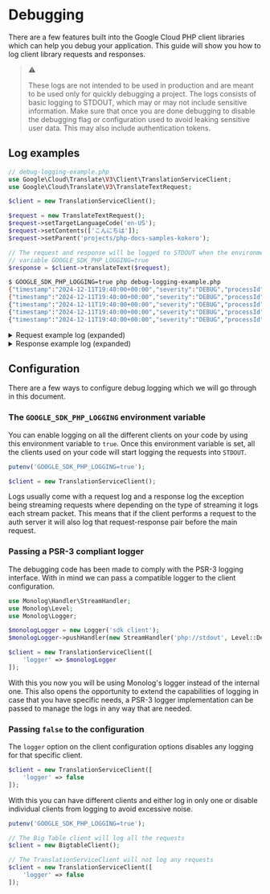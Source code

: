 # Debugging

There are a few features built into the Google Cloud PHP client libraries which can help you debug
your application. This guide will show you how to log client library requests and responses.

> :warning:
>
> These logs are not intended to be used in production and are meant to be used only for quickly
> debugging a project. The logs consists of basic logging to STDOUT, which may or may not include
> sensitive information. Make sure that once you are done debugging to disable the debugging flag or
> configuration used to avoid leaking sensitive user data. This may also include authentication
> tokens.

## Log examples

```php
// debug-logging-example.php
use Google\Cloud\Translate\V3\Client\TranslationServiceClient;
use Google\Cloud\Translate\V3\TranslateTextRequest;

$client = new TranslationServiceClient();

$request = new TranslateTextRequest();
$request->setTargetLanguageCode('en-US');
$request->setContents(['こんにちは']);
$request->setParent('projects/php-docs-samples-kokoro');

// The request and response will be logged to STDOUT when the environment
// variable GOOGLE_SDK_PHP_LOGGING=true
$response = $client->translateText($request);
```

```sh
$ GOOGLE_SDK_PHP_LOGGING=true php debug-logging-example.php
{"timestamp":"2024-12-11T19:40:00+00:00","severity":"DEBUG","processId":44180,"jsonPayload":{"serviceName":"google.cloud.translation.v3.TranslationService","clientConfiguration":[]}}
{"timestamp":"2024-12-11T19:40:00+00:00","severity":"DEBUG","processId":44180,"requestId":3821560043,"jsonPayload":{"request.method":"POST","request.url":"https://oauth2.googleapis.com/token","request.headers":{"Host":["oauth2.googleapis.com"],"Cache-Control":["no-store"],"Content-Type":["application/x-www-form-urlencoded"],"x-goog-api-client":["gl-php/8.3.14 auth/1.45.0 auth-request-type/at cred-type/u"]},"request.payload":"grant_type=refresh_token&refresh_token=<REFRESH_TOKEN>&client_id=<CLIENT_ID>&client_secret=<CLIENT_SECRET>"}}
{"timestamp":"2024-12-11T19:40:00+00:00","severity":"DEBUG","processId":44180,"requestId":3821560043,"jsonPayload":{"response.status":200,"response.headers":{"x-google-esf-cloud-client-params":["backend_service_name: \"oauth2.googleapis.com\" backend_fully_qualified_method: \"google.identity.oauth2.OAuth2Service.GetToken\""],"X-Google-Session-Info":["<SESSION_INFO>"],"Date":["Wed, 11 Dec 2024 19:40:00 GMT"],"Pragma":["no-cache"],"Expires":["Mon, 01 Jan 1990 00:00:00 GMT"],"Cache-Control":["no-cache, no-store, max-age=0, must-revalidate"],"Content-Type":["application/json; charset=utf-8"],"X-Google-Security-Signals":["FRAMEWORK=ONE_PLATFORM,ENV=borg,ENV_DEBUG=borg_user:identity-oauth2-proxy;borg_job:prod.identity-oauth2-proxy","FRAMEWORK=HTTPSERVER2,BUILD=GOOGLE3,BUILD_DEBUG=cl:694072944,ENV=borg,ENV_DEBUG=borg_user:identity-oauth2-proxy;borg_job:prod.identity-oauth2-proxy"],"Vary":["X-Origin","Referer","Origin,Accept-Encoding"],"Server":["scaffolding on HTTPServer2"],"X-Google-Netmon-Label":["/bns/dz/borg/dz/bns/identity-oauth2-proxy/prod.identity-oauth2-proxy/4"],"X-XSS-Protection":["0"],"X-Frame-Options":["SAMEORIGIN"],"X-Content-Type-Options":["nosniff"],"X-Google-GFE-Service-Trace":["google-identity-oauth2-oauth2proxyservice-prod"],"X-Google-Backends":["unix:/tmp/esfbackend.1733439890.116447.177528,/bns/dz/borg/dz/bns/identity-oauth2-proxy/prod.identity-oauth2-proxy/4,/bns/ncsfoa/borg/ncsfoa/bns/blue-layer1-gfe-prod-edge/prod.blue-layer1-gfe.sfo03s27/15"],"X-Google-GFE-Request-Trace":["acsfon13:443,/bns/dz/borg/dz/bns/identity-oauth2-proxy/prod.identity-oauth2-proxy/4,acsfon13:443"],"X-Google-DOS-Service-Trace":["main:google-identity-oauth2-oauth2proxyservice-prod,main:GLOBAL_all_non_cloud"],"X-Google-GFE-Handshake-Trace":["GFE: /bns/ncsfoa/borg/ncsfoa/bns/blue-layer1-gfe-prod-edge/prod.blue-layer1-gfe.sfo03s27/15,Mentat oracle: [2002:a05:635e:38e:b0:178:f5eb:ee40]:9801"],"X-Google-Service":["google-identity-oauth2-oauth2proxyservice-prod"],"X-Google-GFE-Response-Code-Details-Trace":["response_code_set_by_backend"],"X-Google-GFE-Response-Body-Transformations":["gunzipped,chunked"],"X-Google-Shellfish-Status":["CA0gBEBG"],"X-Google-GFE-Version":["2.903.2"],"Alt-Svc":["h3=\":443\"; ma=2592000,h3-29=\":443\"; ma=2592000"],"Accept-Ranges":["none"],"Transfer-Encoding":["chunked"]},"response.payload":"{\n  \"access_token\": \"<ACCESS_TOKEN>\",\n  \"expires_in\": 3599,\n  \"scope\": \"https://www.googleapis.com/auth/userinfo.email https://www.googleapis.com/auth/sqlservice.login https://www.googleapis.com/auth/cloud-platform openid\",\n  \"token_type\": \"Bearer\",\n  \"id_token\": \"<ID_TOKEN>","latencyMillis":114}}
{"timestamp":"2024-12-11T19:40:00+00:00","severity":"DEBUG","processId":44180,"requestId":4274868307,"jsonPayload":{"request.headers":{"x-goog-api-client":["gl-php/8.3.14 gapic/1.20.0 gax/1.36.0 grpc/1.59.1 rest/1.36.0 pb/+n"],"User-Agent":["gcloud-php-new/1.20.0"],"X-Goog-User-Project":["<YOUR_PROJECT>"],"x-goog-request-params":["parent=projects%2F<YOUR_PROJECT>"]},"request.payload":"{\"contents\":[\"こんにちは\"],\"targetLanguageCode\":\"en-US\",\"parent\":\"projects\\/<YOUR_PROJECT>\"}"}}
{"timestamp":"2024-12-11T19:40:00+00:00","severity":"DEBUG","processId":44180,"requestId":4274868307,"jsonPayload":{"response.status":0,"response.headers":{"pc-high-bwd-bin":["KgIYJQ"]},"response.payload":"{\"translations\":[{\"translatedText\":\"Hello\",\"detectedLanguageCode\":\"ja\"}]}","latencyMillis":242}}
```

<details>
<summary>Request example log (expanded)</summary>

```json
{
    "timestamp": "2024-12-03T15:21:47-05:00",
    "severity": "DEBUG",
    "processId": 44180,
    "requestId": 3821560043,
    "jsonPayload": {
        "request.method": "POST",
        "request.url": "https://translate.googleapis.com/v3/projects/<YOUR_PROJECT",
        "request.headers": {
            "Host": [
                "translate.googleapis.com"
            ],
            "Content-Type": [
                "application/json"
            ],
            "x-goog-api-client": [
                "gl-php/8.2.24 gapic/1.20.0 gax/1.35.0 grpc/1.66.0 rest/1.35.0 pb/+n"
            ],
            "User-Agent": [
                "gcloud-php-new/1.20.0"
            ],
            "X-Goog-User-Project": [
                "<YOUR_PROJECT>"
            ],
            "x-goog-request-params": [
                "parent=projects%2F<YOUR_PROJECT>"
            ],
            "authorization": [
                "Bearer <YOUR_AUTHORIZATION_TOKEN>"
            ]
        },
        "request.payload": "{\"contents\":[\"こんにちは\"],\"targetLanguageCode\":\"en-US\",\"parent\":\"projects\\/<YOUR_PROJECT>\"}"
    }
}
```

</details>
<details>
<summary>Response example log (expanded)</summary>

```json
{
    "timestamp": "2024-12-03T15:21:47-05:00",
    "severity": "DEBUG",
    "processId": 44180,
    "requestId": 3821560043,
    "jsonPayload": {
        "response.headers": {
            "Content-Type": [
                "application/json; charset=UTF-8"
            ],
            "Vary": [
                "X-Origin",
                "Referer",
                "Origin,Accept-Encoding"
            ],
            "Date": [
                "Tue, 03 Dec 2024 20:21:47 GMT"
            ],
            "Server": [
                "ESF"
            ],
            "Cache-Control": [
                "private"
            ],
            "X-XSS-Protection": [
                "0"
            ],
            "X-Frame-Options": [
                "SAMEORIGIN"
            ],
            "X-Content-Type-Options": [
                "nosniff"
            ],
            "Accept-Ranges": [
                "none"
            ],
            "Transfer-Encoding": [
                "chunked"
            ]
        },
        "response.payload": "{\"translations\":[{\"translatedText\": \"Hello\",\"detectedLanguageCode\":\"ja\"}]}",
        "latencyMillis": 152
    }
}
```

</details>

## Configuration

There are a few ways to configure debug logging which we will go through in this document.

### The `GOOGLE_SDK_PHP_LOGGING` environment variable

You can enable logging on all the different clients on your code by using this environment variable
to `true`. Once this environment variable is set, all the clients used on your code will start
logging the requests into `STDOUT`.

```php
putenv('GOOGLE_SDK_PHP_LOGGING=true');

$client = new TranslationServiceClient();
```

Logs usually come with a request log and a response log the exception being streaming requests
where depending on the type of streaming it logs each stream packet. This means that if the client
performs a request to the auth server it will also log that request-response pair before the main
request.


### Passing a PSR-3 compliant logger

The debugging code has been made to comply with the PSR-3 logging interface. With in mind we can
pass a compatible logger to the client configuration.

```php
use Monolog\Handler\StreamHandler;
use Monolog\Level;
use Monolog\Logger;

$monologLogger = new Logger('sdk client');
$monologLogger->pushHandler(new StreamHandler('php://stdout', Level::Debug));

$client = new TranslationServiceClient([
    'logger' => $monologLogger
]);
```

With this you now you will be using Monolog's logger instead of the internal one. This also opens
the opportunity to extend the capabilities of logging in case that you have specific needs, a PSR-3
logger implementation can be passed to manage the logs in any way that are needed.

### Passing `false` to the configuration

The `logger` option on the client configuration options disables any logging for that specific
client.

```php
$client = new TranslationServiceClient([
    'logger' => false
]);
```

With this you can have different clients and either log in only one or disable individual clients
from logging to avoid excessive noise.

```php
putenv('GOOGLE_SDK_PHP_LOGGING=true');

// The Big Table client will log all the requests
$client = new BigtableClient();

// The TranslationServiceClient will not log any requests
$client = new TranslationServiceClient([
    'logger' => false
]);
```
